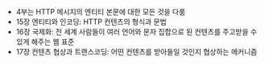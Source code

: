 - 4부는 HTTP 메시지의 엔티티 본문에 대한 모든 것을 다룸
- 15장 엔티티와 인코딩: HTTP 컨텐츠의 형식과 문법
- 16장 국제화: 전 세계 사람들이 여러 언어와 문자 집합으로 된 컨텐츠를 주고받을 수 있게 해주는 웹 표준
- 17장 컨텐츠 협상과 트랜스코딩: 어떤 컨텐츠를 받아들일 것인지 협상하는 메커니즘
